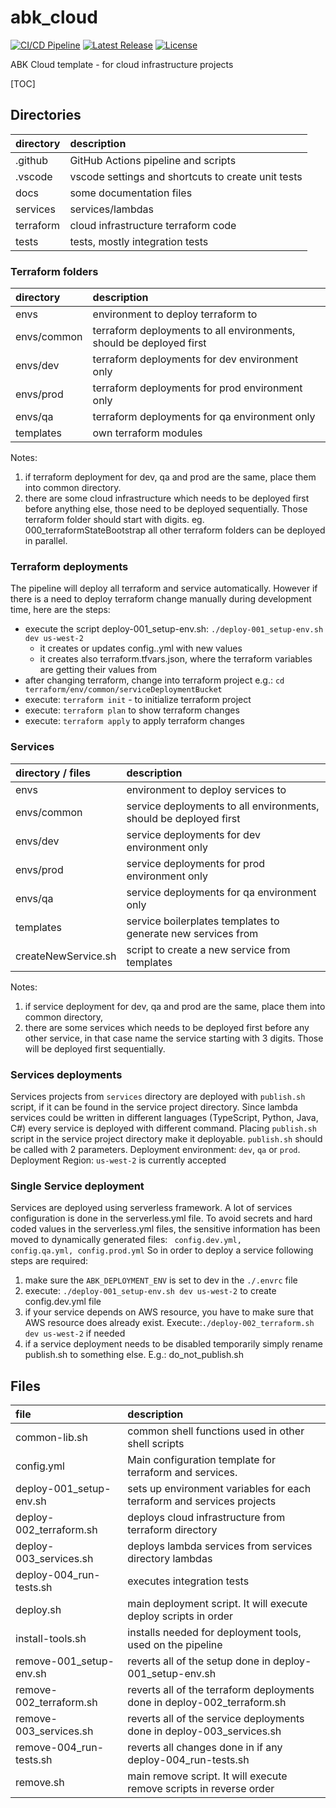 # abk_cloud

[![CI/CD Pipeline](https://github.com/alexbigkid/abk_cloud/actions/workflows/cloud.yml/badge.svg?branch=main)](https://github.com/alexbigkid/abk_cloud/actions/workflows/cloud.yml)
[![Latest Release](https://img.shields.io/github/v/release/alexbigkid/abk_cloud?include_prereleases&label=release)](https://github.com/alexbigkid/abk_cloud/releases)
[![License](https://img.shields.io/github/license/alexbigkid/abk_cloud)](LICENSE)

ABK Cloud template - for cloud infrastructure projects

[TOC]

## Directories

| directory | description                                        |
| :-------- | :------------------------------------------------- |
| .github   | GitHub Actions pipeline and scripts                |
| .vscode   | vscode settings and shortcuts to create unit tests |
| docs      | some documentation files                           |
| services  | services/lambdas                                   |
| terraform | cloud infrastructure terraform code                |
| tests     | tests, mostly integration tests                    |

### Terraform folders

| directory   | description                                                         |
| :---------- | :------------------------------------------------------------------ |
| envs        | environment to deploy terraform to                                  |
| envs/common | terraform deployments to all environments, should be deployed first |
| envs/dev    | terraform deployments for dev environment only                      |
| envs/prod   | terraform deployments for prod environment only                     |
| envs/qa     | terraform deployments for qa environment only                       |
| templates   | own terraform modules                                               |

Notes:
1. if terraform deployment for dev, qa and prod are the same, place them into common directory.
2. there are some cloud infrastructure which needs to be deployed first before anything else, those need to be deployed sequentially. Those terraform folder should start with digits. eg. 000_terraformStateBootstrap all other terraform folders can be deployed in parallel.


### Terraform deployments
The pipeline will deploy all terraform and service automatically. However if there is a need to deploy terraform change manually during development time, here are the steps:
- execute the script deploy-001_setup-env.sh: <code>./deploy-001_setup-env.sh dev us-west-2</code>
  - it creates or updates config.<env>.yml with new values
  - it creates also terraform.tfvars.json, where the terraform variables are getting their values from
- after changing terraform, change into terraform project e.g.: <code>cd terraform/env/common/serviceDeploymentBucket</code>
- execute: <code>terraform init</code> - to initialize terraform project
- execute: <code>terraform plan</code> to show terraform changes
- execute: <code>terraform apply</code> to apply terraform changes


### Services

| directory / files   | description                                                       |
| :------------------ | :---------------------------------------------------------------- |
| envs                | environment to deploy services to                                 |
| envs/common         | service deployments to all environments, should be deployed first |
| envs/dev            | service deployments for dev environment only                      |
| envs/prod           | service deployments for prod environment only                     |
| envs/qa             | service deployments for qa environment only                       |
| templates           | service boilerplates templates to generate new services from      |
| createNewService.sh | script to create a new service from templates                     |

Notes:
1. if service deployment for dev, qa and prod are the same, place them into common directory,
2. there are some services which needs to be deployed first before any other service, in that case name the service starting with 3 digits. Those will be deployed first sequentially.


### Services deployments
Services projects from <code>services</code> directory are deployed with <code>publish.sh</code> script, if it can be found in the service project directory. Since lambda services could be written in different languages (TypeScript, Python, Java, C#) every service is deployed with different command. Placing <code>publish.sh</code> script in the service project directory make it deployable. <code>publish.sh</code> should be called with 2 parameters.
Deployment environment: <code>dev</code>, <code>qa</code> or <code>prod</code>.
Deployment Region: <code>us-west-2</code> is currently accepted


### Single Service deployment
Services are deployed using serverless framework. A lot of services configuration is done in the serverless.yml file. To avoid secrets and hard coded values in the serverless.yml files, the sensitive information has been moved to dynamically generated files: <code> config.dev.yml, config.qa.yml, config.prod.yml</code> So in order to deploy a service following steps are required:
1. make sure the <code>ABK_DEPLOYMENT_ENV</code> is set to dev in the <code>./.envrc</code> file
2. execute: <code>./deploy-001_setup-env.sh dev us-west-2</code> to create config.dev.yml file
3. if your service depends on AWS resource, you have to make sure that AWS resource does already exist. Execute:<code>./deploy-002_terraform.sh dev us-west-2</code> if needed
4. if a service deployment needs to be disabled temporarily simply rename publish.sh to something else. E.g.: do_not_publish.sh


## Files

| file                    | description                                                              |
| :---------------------- | :----------------------------------------------------------------------- |
| common-lib.sh           | common shell functions used in other shell scripts                       |
| config.yml              | Main configuration template for terraform and services.                  |
| deploy-001_setup-env.sh | sets up environment variables for each terraform and services projects   |
| deploy-002_terraform.sh | deploys cloud infrastructure from terraform directory                    |
| deploy-003_services.sh  | deploys lambda services from services directory lambdas                  |
| deploy-004_run-tests.sh | executes integration tests                                               |
| deploy.sh               | main deployment script. It will execute deploy scripts in order          |
| install-tools.sh        | installs needed for deployment tools, used on the pipeline               |
| remove-001_setup-env.sh | reverts all of the setup done in deploy-001_setup-env.sh                 |
| remove-002_terraform.sh | reverts all of the terraform deployments done in deploy-002_terraform.sh |
| remove-003_services.sh  | reverts all of the service deployments done in deploy-003_services.sh    |
| remove-004_run-tests.sh | reverts all changes done in if any deploy-004_run-tests.sh               |
| remove.sh               | main remove script. It will execute remove scripts in reverse order      |
